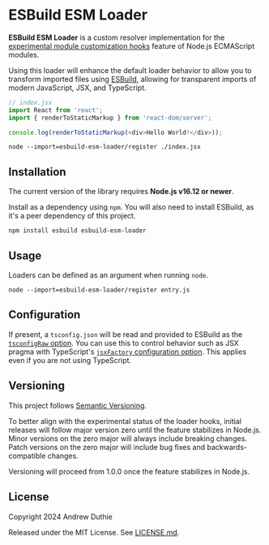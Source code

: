 # ESBuild ESM Loader

**ESBuild ESM Loader** is a custom resolver implementation for the [experimental module customization hooks](https://nodejs.org/docs/latest/api/module.html#customization-hooks) feature of Node.js ECMAScript modules.

Using this loader will enhance the default loader behavior to allow you to transform imported files using [ESBuild](https://esbuild.github.io/), allowing for transparent imports of modern JavaScript, JSX, and TypeScript.

```js
// index.jsx
import React from 'react';
import { renderToStaticMarkup } from 'react-dom/server';

console.log(renderToStaticMarkup(<div>Hello World!</div>));
```

```
node --import=esbuild-esm-loader/register ./index.jsx
```

## Installation

The current version of the library requires **Node.js v16.12 or newer**.

Install as a dependency using `npm`. You will also need to install ESBuild, as it's a peer dependency of this project.

```
npm install esbuild esbuild-esm-loader
```

## Usage

Loaders can be defined as an argument when running `node`.

```
node --import=esbuild-esm-loader/register entry.js
```

## Configuration

If present, a `tsconfig.json` will be read and provided to ESBuild as the [`tsconfigRaw` option](https://esbuild.github.io/api/#tsconfig-raw). You can use this to control behavior such as JSX pragma with TypeScript's [`jsxFactory` configuration option](https://www.typescriptlang.org/tsconfig#jsxFactory). This applies even if you are not using TypeScript.

## Versioning

This project follows [Semantic Versioning](https://semver.org/).

To better align with the experimental status of the loader hooks, initial releases will follow major version zero until the feature stabilizes in Node.js. Minor versions on the zero major will always include breaking changes. Patch versions on the zero major will include bug fixes and backwards-compatible changes.

Versioning will proceed from 1.0.0 once the feature stabilizes in Node.js.

## License

Copyright 2024 Andrew Duthie

Released under the MIT License. See [LICENSE.md](./LICENSE.md).
